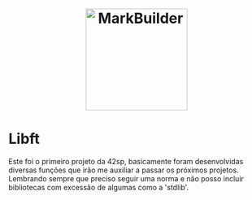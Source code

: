 <h1 align="center">
    <img alt="MarkBuilder" src="https://game.42sp.org.br/static/assets/achievements/libfte.png" width="200px" />
</h1>

# Libft

Este foi o primeiro projeto da 42sp, basicamente foram desenvolvidas diversas funções que irão me auxiliar a passar os próximos projetos. Lembrando sempre que preciso seguir uma norma e não posso incluir bibliotecas com excessão de algumas como a 'stdlib'.